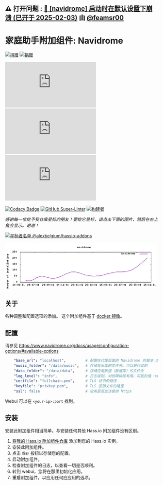 ## &#9888; 打开问题 : [🐛 [navidrome] 启动时在默认设置下崩溃 (已开于 2025-02-03)](https://github.com/alexbelgium/hassio-addons/issues/1751) 由 [@feamsr00](https://github.com/feamsr00)
# 家庭助手附加组件: Navidrome

[![捐赠][paypal-badge]](https://www.paypal.com/donate/?hosted_button_id=DZFULJZTP3UQA)
[![捐赠][donation-badge]](https://www.buymeacoffee.com/alexbelgium)

![版本](https://img.shields.io/badge/dynamic/json?label=Version&query=%24.version&url=https%3A%2F%2Fraw.githubusercontent.com%2Falexbelgium%2Fhassio-addons%2Fmaster%navidrome%2Fconfig.json)
![入口](https://img.shields.io/badge/dynamic/json?label=Ingress&query=%24.ingress&url=https%3A%2F%2Fraw.githubusercontent.com%2Falexbelgium%2Fhassio-addons%2Fmaster%navidrome%2Fconfig.json)
![架构](https://img.shields.io/badge/dynamic/json?color=success&label=Arch&query=%24.arch&url=https%3A%2F%2Fraw.githubusercontent.com%2Falexbelgium%2Fhassio-addons%2Fmaster%navidrome%2Fconfig.json)

[![Codacy Badge](https://app.codacy.com/project/badge/Grade/9c6cf10bdbba45ecb202d7f579b5be0e)](https://www.codacy.com/gh/alexbelgium/hassio-addons/dashboard?utm_source=github.com&utm_medium=referral&utm_content=alexbelgium/hassio-addons&utm_campaign=Badge_Grade)
[![GitHub Super-Linter](https://img.shields.io/github/actions/workflow/status/alexbelgium/hassio-addons/weekly-supelinter.yaml?label=Lint%20code%20base)](https://github.com/alexbelgium/hassio-addons/actions/workflows/weekly-supelinter.yaml)
[![构建者](https://img.shields.io/github/actions/workflow/status/alexbelgium/hassio-addons/onpush_builder.yaml?label=Builder)](https://github.com/alexbelgium/hassio-addons/actions/workflows/onpush_builder.yaml)

[donation-badge]: https://img.shields.io/badge/Buy%20me%20a%20coffee-%23d32f2f?logo=buy-me-a-coffee&style=flat&logoColor=white
[paypal-badge]: https://img.shields.io/badge/Buy%20me%20a%20coffee%20Paypal-%23d32f2f?logo=buy-me-a-coffee&style=flat&logoColor=white

_感谢每一位给予我仓库星标的朋友！要给它星标，请点击下面的图片，然后在右上角会显示。谢谢！_

[![星标者名单 @alexbelgium/hassio-addons](https://raw.githubusercontent.com/alexbelgium/hassio-addons/master/.github/stars2.svg)](https://github.com/alexbelgium/hassio-addons/stargazers)

![下载演变](https://raw.githubusercontent.com/alexbelgium/hassio-addons/master/navidrome/stats.png)

## 关于

各种调整和配置选项的添加。
这个附加组件基于 [docker 镜像](https://hub.docker.com/r/deluan/navidrome)。

## 配置

请参见 https://www.navidrome.org/docs/usage/configuration-options/#available-options

```yaml
    "base_url": "localhost",         # 配置在代理后面的 Navidrome 的基本 URL
    "music_folder": "/data/music",   # 存储音乐库的文件夹。可以是只读的
    "data_folder": "/data/data",     # 存储应用数据（数据库）的文件夹
    "log_level": "info",             # 日志级别。对故障排除有用。可能的值：error, warn, info, debug, trace
    "certfile": "fullchain.pem",     # TLS 证书的路径
    "keyfile": "privkey.pem",        # TLS 密钥文件的路径
    "ssl": false                     # 应用是否应该使用 https
```

Webui 可以在 `<your-ip>:port` 找到。

## 安装

安装此附加组件相当简单，与安装任何其他 Hass.io 附加组件没有区别。

1. [将我的 Hass.io 附加组件仓库][repository] 添加到您的 Hass.io 实例。
1. 安装此附加组件。
1. 点击 `保存` 按钮以存储您的配置。
1. 启动附加组件。
1. 检查附加组件的日志，以查看一切是否顺利。
1. 转到 webui，您将在那里初始化应用。
1. 重启附加组件，以应用任何应应用的选项。

[repository]: https://github.com/alexbelgium/hassio-addons